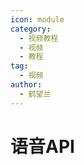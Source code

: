 ```yaml
---
icon: module
category:
  - 视频教程
  - 视频
  - 教程
tag:
  - 视频
author:
  - 鹤望兰
---
```


# 语音API

<VideoPlayer  src="https://cdn-v-content-01.ikechan8370.com/4.%E8%AF%AD%E9%9F%B3api.mp4" />